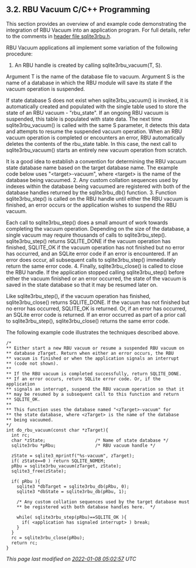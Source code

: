 ## 3\.2\. RBU Vacuum C/C\+\+ Programming


 This section provides an overview of and example code demonstrating the
 integration of RBU Vacuum into an application program. For full details,
 refer to the comments in 
 [header file
 sqlite3rbu.h](http://sqlite.org/src/doc/trunk/ext/rbu/sqlite3rbu.h).



 RBU Vacuum applications all implement some variation of the following
procedure:



1. An RBU handle is created by calling sqlite3rbu\_vacuum(T, S).

 

 Argument T is the name of the database file to vacuum. Argument S is
 the name of a database in which the RBU module will save its state if the
 vacuum operation is suspended.

 

 If state database S does not exist when sqlite3rbu\_vacuum() is
 invoked, it is automatically created and populated with the single table
 used to store the state of an RBU vacuum \- "rbu\_state". If an ongoing RBU
 vacuum is suspended, this table is populated with state data. The next
 time sqlite3rbu\_vacuum() is called with the same S parameter, it detects
 this data and attempts to resume the suspended vacuum operation. When
 an RBU vacuum operation is completed or encounters an error, RBU 
 automatically deletes the contents of the rbu\_state table. In this case,
 the next call to sqlite3rbu\_vacuum() starts an entirely new vacuum
 operation from scratch.

 

 It is a good idea to establish a convention for determining the RBU
 vacuum state database name based on the target database name. The
 example code below uses "\<target\>\-vacuum", where \<target\> is
 the name of the database being vacuumed.
2. Any custom collation sequences used by indexes within the database
 being vacuumed are registered with both of the database handles returned
 by the sqlite3rbu\_db() function.
3. Function sqlite3rbu\_step() is called on the RBU handle until either
 the RBU vacuum is finished, an error occurs or the application wishes to
 suspend the RBU vacuum.

 

 Each call to sqlite3rbu\_step() does a small amount of work towards
 completing the vacuum operation. Depending on the size of the database, a
 single vacuum may require thousands of calls to sqlite3rbu\_step().
 sqlite3rbu\_step() returns SQLITE\_DONE if the vacuum operation has
 finished, SQLITE\_OK if the vacuum operation has not finished but no error
 has occurred, and an SQLite error code if an error is encountered. If
 an error does occur, all subsequent calls to sqlite3rbu\_step() immediately
 return the same error code.
4. Finally, sqlite3rbu\_close() is called to close the RBU handle. If the
 application stopped calling sqlite3rbu\_step() before either the vacuum
 finished or an error occurred, the state of the vacuum is saved in the
 state database so that it may be resumed later on.

 

 Like sqlite3rbu\_step(), if the vacuum operation has finished,
 sqlite3rbu\_close() returns SQLITE\_DONE. If the vacuum has not finished
 but no error has occurred, SQLITE\_OK is returned. Or, if an error has
 occurred, an SQLite error code is returned. If an error occurred as part
 of a prior call to sqlite3rbu\_step(), sqlite3rbu\_close() returns the
 same error code.


The following example code illustrates the techniques described above. 




```
/*
** Either start a new RBU vacuum or resume a suspended RBU vacuum on 
** database zTarget. Return when either an error occurs, the RBU 
** vacuum is finished or when the application signals an interrupt
** (code not shown).
**
** If the RBU vacuum is completed successfully, return SQLITE_DONE.
** If an error occurs, return SQLite error code. Or, if the application
** signals an interrupt, suspend the RBU vacuum operation so that it
** may be resumed by a subsequent call to this function and return
** SQLITE_OK.
**
** This function uses the database named "<zTarget>-vacuum" for
** the state database, where <zTarget> is the name of the database 
** being vacuumed.
*/
int do_rbu_vacuum(const char *zTarget){
  int rc;
  char *zState;                   /* Name of state database */
  sqlite3rbu *pRbu;               /* RBU vacuum handle */

  zState = sqlite3_mprintf("%s-vacuum", zTarget);
  if( zState==0 ) return SQLITE_NOMEM;
  pRbu = sqlite3rbu_vacuum(zTarget, zState);
  sqlite3_free(zState);

  if( pRbu ){
    sqlite3 *dbTarget = sqlite3rbu_db(pRbu, 0);
    sqlite3 *dbState = sqlite3rbu_db(pRbu, 1);

    /* Any custom collation sequences used by the target database must
    ** be registered with both database handles here.  */

    while( sqlite3rbu_step(pRbu)==SQLITE_OK ){
      if( <application has signaled interrupt> ) break;
    }
  }
  rc = sqlite3rbu_close(pRbu);
  return rc;
}

```

*This page last modified on [2022\-01\-08 05:02:57](https://sqlite.org/docsrc/honeypot) UTC* 


